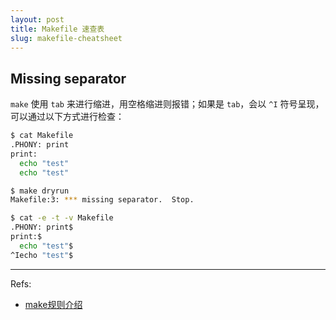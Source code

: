 ```yaml
---
layout: post
title: Makefile 速查表
slug: makefile-cheatsheet
---
```



## Missing separator

`make` 使用 `tab` 来进行缩进，用空格缩进则报错；如果是 `tab`，会以 `^I` 符号呈现，可以通过以下方式进行检查：

``` sh
$ cat Makefile
.PHONY: print
print:
  echo "test"
  echo "test"

$ make dryrun
Makefile:3: *** missing separator.  Stop.

$ cat -e -t -v Makefile
.PHONY: print$
print:$
  echo "test"$
^Iecho "test"$
```

---
Refs:
- [make规则介绍](https://www.gnu.org/software/make/manual/make.html#Rule-Introduction)
